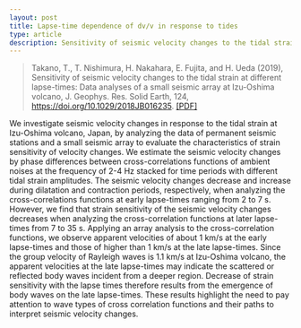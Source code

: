 ```yaml
---
layout: post
title: Lapse-time dependence of dv/v in response to tides
type: article
description: Sensitivity of seismic velocity changes to the tidal strain at different lapse-times（潮汐による速度変化の経過時間依存性）
---
```


>Takano, T., T. Nishimura, H. Nakahara, E. Fujita, and H. Ueda (2019), Sensitivity of seismic velocity changes to the tidal strain at different lapse-times: Data analyses of a small seismic array at Izu-Oshima volcano, J. Geophys. Res. Solid Earth, 124, https://doi.org/10.1029/2018JB016235. [[PDF]](/papers/Takano+2019.pdf)

We investigate seismic velocity changes in response to the tidal strain at Izu-Oshima volcano, Japan, by analyzing the data of permanent seismic stations and a small seismic array to evaluate the characteristics of strain sensitivity of velocity changes. We estimate the seismic velocity changes by phase differences between cross-correlations functions of ambient noises at the frequency of 2-4 Hz stacked for time periods with different tidal strain amplitudes. The seismic velocity changes decrease and increase during dilatation and contraction periods, respectively, when analyzing the cross-correlations functions at early lapse-times ranging from 2 to 7 s. However, we find that strain sensitivity of the seismic velocity changes decreases when analyzing the cross-correlation functions at later lapse-times from 7 to 35 s. Applying an array analysis to the cross-correlation functions, we observe apparent velocities of about 1 km/s at the early lapse-times and those of higher than 1 km/s at the late lapse-times. Since the group velocity of Rayleigh waves is 1.1 km/s at Izu-Oshima volcano, the apparent velocities at the late lapse-times may indicate the scattered or reflected body waves incident from a deeper region. Decrease of strain sensitivity with the lapse times therefore results from the emergence of body waves on the late lapse-times. These results highlight the need to pay attention to wave types of cross correlation functions and their paths to interpret seismic velocity changes.